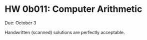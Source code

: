 # HW 0b011: Computer Arithmetic

Due: October 3

Handwritten (scanned) solutions are perfectly acceptable.

